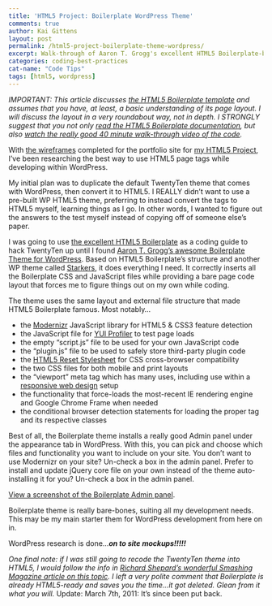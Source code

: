 ```yaml
---
title: 'HTML5 Project: Boilerplate WordPress Theme'
comments: true
author: Kai Gittens
layout: post
permalink: /html5-project-boilerplate-theme-wordpress/
excerpt: Walk-through of Aaron T. Grogg's excellent HTML5 Boilerplate-based WordPress theme. Includes a great admin screen for custom configuration.
categories: coding-best-practices
cat-name: "Code Tips"
tags: [html5, wordpress]
---
```

*IMPORTANT: This article discusses [the HTML5 Boilerplate template][1] and assumes that you have, at least, a basic understanding of its page layout. I will discuss the layout in a very roundabout way, not in depth. I STRONGLY suggest that you not only [read the HTML5 Boilerplate documentation][2], but also [watch the really good 40 minute walk-through video of the code][3].*

 [1]: http://html5boilerplate.com/
 [2]: https://github.com/paulirish/html5-boilerplate/wiki
 [3]: http://kaidez.com/html5-boilerplate-video/

With [the wireframes][4] completed for the portfolio site for [my HTML5 Project][5], I’ve been researching the best way to use HTML5 page tags while developing within WordPress.

 [4]: http://kaidez.com/html5-project-update-completed-wireframes/
 [5]: http://kaidez.com/html5-project/

My initial plan was to duplicate the default TwentyTen theme that comes with WordPress, then convert it to HTML5. I REALLY didn’t want to use a pre-built WP HTML5 theme, preferring to instead convert the  tags to HTML5 myself, learning things as I go. In other words, I wanted to figure out the answers to the test myself instead of copying off of someone else’s paper.

I was going to use [the excellent HTML5 Boilerplate][1] as a coding guide to hack TwentyTen up until I found [Aaron T. Grogg’s awesome Boilerplate Theme for WordPress][6]. Based on HTML5 Boilerplate’s structure and another WP theme called [Starkers][7], it does everything I need. It correctly inserts all the Boilerplate CSS and JavaScript files while providing a bare page code layout that forces me to figure things out on my own while coding.

 [6]: http://wordpress.org/extend/themes/boilerplate
 [7]: http://starkerstheme.com/

The theme uses the same layout and external file structure that made HTML5 Boilerplate famous. Most notably…

*   the [Modernizr][8] JavaScript library for HTML5 & CSS3 feature detection
*   the JavaScript file for [YUI Profiler][9] to test page loads
*   the empty “script.js” file to be used for your own JavaScript code
*   the “plugin.js” file to be used to safely store third-party plugin code
*   the [HTML5 Reset Stylesheet][10] for CSS cross-browser compatibility
*   the two CSS files for both mobile and print layouts
*   the “viewport” meta tag which has many uses, including use within a [responsive web design][11] setup
*   the functionality that force-loads the most-recent IE rendering engine and Google Chrome Frame when needed
*   the conditional browser detection statements for loading the proper  tag and its respective classes

 [8]: http://www.modernizr.com/
 [9]: http://developer.yahoo.com/yui/profiler/
 [10]: http://html5doctor.com/html-5-reset-stylesheet/
 [11]: http://www.alistapart.com/articles/responsive-web-design/

Best of all, the Boilerplate theme installs a really good Admin panel under the appearance tab in WordPress. With this, you can pick and choose which files and functionality you want to include on your site. You don’t want to use Modernizr on your site? Un-check a box in the admin panel. Prefer to install and update jQuery core file on your own instead of the theme auto-installing it for you? Un-check a box in the admin panel.

[View a screenshot of the Boilerplate Admin panel][12].

 [12]: http://kaidez.com/wp-content/uploads/2011/03/boilerplate.png

Boilerplate theme is really bare-bones, suiting all my development needs. This may be my main starter them for WordPress development from here on in.

WordPress research is done…***on to site mockups!!!!!***

*One final note: if I was still going to recode the TwentyTen theme into HTML5, I would follow the info in [Richard Shepard’s wonderful Smashing Magazine article on this topic][13]. I left a very polite comment that Boilerplate is already HTML5-ready and saves you the time…it got deleted. Glean from it what you will.* Update: March 7th, 2011: It’s since been put back.

 [13]: http://www.smashingmagazine.com/2011/02/22/using-html5-to-transform-wordpress-twentyten-theme/
